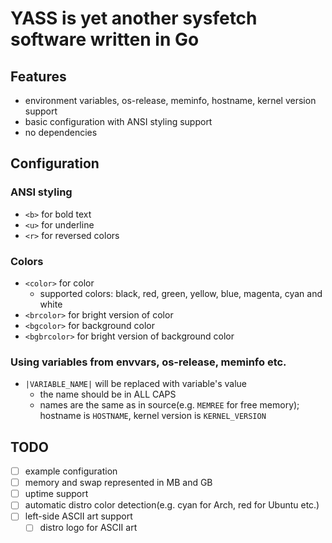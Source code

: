 # YASS is yet another sysfetch software written in Go

## Features
* environment variables, os-release, meminfo, hostname, kernel version support
* basic configuration with ANSI styling support
* no dependencies

## Configuration
### ANSI styling
* `<b>` for bold text
* `<u>` for underline
* `<r>` for reversed colors
### Colors
* `<color>` for color
  * supported colors: black, red, green, yellow, blue, magenta, cyan and white
* `<brcolor>` for bright version of color
* `<bgcolor>` for background color
* `<bgbrcolor>` for bright version of background color
### Using variables from envvars, os-release, meminfo etc.
* `|VARIABLE_NAME|` will be replaced with variable's value
  * the name should be in ALL CAPS
  * names are the same as in source(e.g. `MEMREE` for free memory); hostname is `HOSTNAME`, kernel version is `KERNEL_VERSION`

## TODO
* [ ] example configuration
* [ ] memory and swap represented in MB and GB
* [ ] uptime support
* [ ] automatic distro color detection(e.g. cyan for Arch, red for Ubuntu etc.)
* [ ] left-side ASCII art support
  * [ ] distro logo for ASCII art
